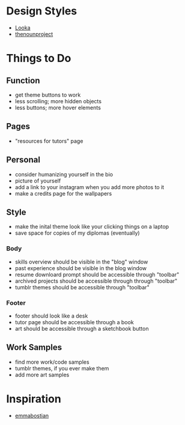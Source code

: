 # Design Styles

- [Looka](https://looka.com/blog/graphic-design-styles/#stepthree)
- [thenounproject](https://blog.thenounproject.com/graphic-design-styles/)

# Things to Do

## Function

- get theme buttons to work
- less scrolling; more hidden objects
- less buttons; more hover elements

## Pages

- "resources for tutors" page

## Personal

- consider humanizing yourself in the bio
- picture of yourself
- add a link to your instagram when you add more photos to it
- make a credits page for the wallpapers

## Style

- make the inital theme look like your clicking things on a laptop
- save space for copies of my diplomas (eventually)

### Body

- skills overview should be visible in the "blog" window
- past experience should be visible in the blog window
- resume downloard prompt should be accessible through "toolbar"
- archived projects should be accessible through through "toolbar"
- tumblr themes should be accessible through "toolbar"

### Footer

- footer should look like a desk
- tutor page should be accessible through a book
- art should be accessible through a sketchbook button

## Work Samples

- find more work/code samples
- tumblr themes, if you ever make them
- add more art samples

# Inspiration

- [emmabostian](https://github.com/emmabostian/developer-portfolios?tab=readme-ov-file)
